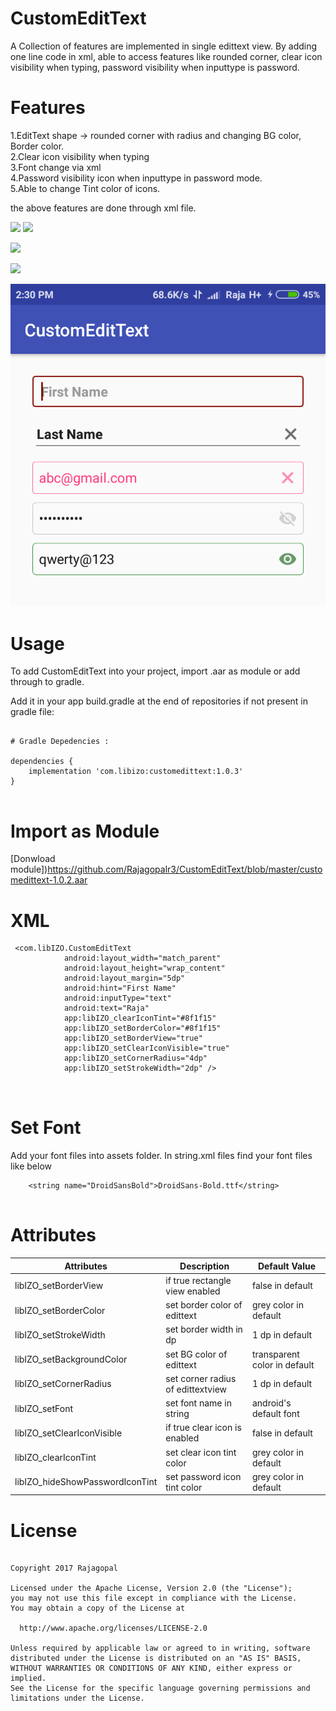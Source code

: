 # CustomEditText
A Collection of features are implemented in single edittext view. By adding one line code in xml, able to access features like rounded corner, clear icon visibility when typing, password visibility when inputtype is password.

# Features
1.EditText shape  -> rounded corner with radius and changing BG color, Border color.     
2.Clear icon visibility when typing   
3.Font change via xml     
4.Password visibility icon when inputtype in password mode.      
5.Able to change Tint color of icons.  
    
the above features are done through xml file.    

<a href="http://www.methodscount.com/?lib=com.libizo%3Acustomedittext%3A1.0.2"><img src="https://img.shields.io/badge/Methods count-84-e91e63.svg"/></a>  <a href="http://www.methodscount.com/?lib=com.libizo%3Acustomedittext%3A1.0.2"><img src="https://img.shields.io/badge/Size-34 KB-e91e63.svg"/></a>

<a href='https://bintray.com/rajagopalr3/CustomEditText/customedittext/_latestVersion'><img src='https://api.bintray.com/packages/rajagopalr3/CustomEditText/customedittext/images/download.svg'></a>

<a href='https://bintray.com/rajagopalr3/CustomEditText/customedittext?source=watch' alt='Get automatic notifications about new "customedittext" versions'><img src='https://www.bintray.com/docs/images/bintray_badge_color.png'></a>

![Screenshot](screenshot.png)


# Usage
To add CustomEditText into your project, import .aar as module or add through to gradle. 


Add it in your app build.gradle at the end of repositories if not present in gradle file:

```

# Gradle Depedencies :

dependencies {
    implementation 'com.libizo:customedittext:1.0.3'
}


```
# Import as Module

[Donwload module])https://github.com/Rajagopalr3/CustomEditText/blob/master/customedittext-1.0.2.aar

# XML

```
 <com.libIZO.CustomEditText
            android:layout_width="match_parent"
            android:layout_height="wrap_content"
            android:layout_margin="5dp"
            android:hint="First Name"
            android:inputType="text"
            android:text="Raja"
            app:libIZO_clearIconTint="#8f1f15"
            app:libIZO_setBorderColor="#8f1f15"
            app:libIZO_setBorderView="true"
            app:libIZO_setClearIconVisible="true"
            app:libIZO_setCornerRadius="4dp"
            app:libIZO_setStrokeWidth="2dp" />

                      
```


# Set Font
  Add your font files into assets folder. In string.xml files find your font files like below

```
    <string name="DroidSansBold">DroidSans-Bold.ttf</string>
    
```


# Attributes

 |        Attributes               |            Description            |         Default Value         |
 | ------------------------------- | -------------------------------   | --------------------------    |
 | libIZO_setBorderView            | if true rectangle view enabled    |  false in default             |
 | libIZO_setBorderColor           | set border color of edittext      |  grey color in default        |
 | libIZO_setStrokeWidth           | set border width in dp            |  1 dp in default              |
 | libIZO_setBackgroundColor       | set BG color of edittext          |  transparent color in default |
 | libIZO_setCornerRadius          | set corner radius of edittextview |  1 dp in default              |
 | libIZO_setFont                  | set font name in string           |  android's default font       |
 | libIZO_setClearIconVisible      | if true clear icon is enabled     |  false in default             |
 | libIZO_clearIconTint            | set clear icon tint color         |  grey color in default        |
 | libIZO_hideShowPasswordIconTint | set password icon tint color      |  grey color in default        |
    
    
 # License
 
 ```
 
Copyright 2017 Rajagopal

Licensed under the Apache License, Version 2.0 (the "License");
you may not use this file except in compliance with the License.
You may obtain a copy of the License at

   http://www.apache.org/licenses/LICENSE-2.0

Unless required by applicable law or agreed to in writing, software
distributed under the License is distributed on an "AS IS" BASIS,
WITHOUT WARRANTIES OR CONDITIONS OF ANY KIND, either express or implied.
See the License for the specific language governing permissions and
limitations under the License.
 
```  
    
